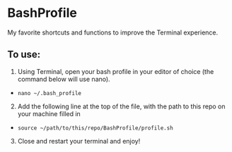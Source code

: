 # BashProfile
My favorite shortcuts and functions to improve the Terminal experience.

## To use:
1. Using Terminal, open your bash profile in your editor of choice (the command below will use nano).
  - `nano ~/.bash_profile`
2. Add the following line at the top of the file, with the path to this repo on your machine filled in
  - `source ~/path/to/this/repo/BashProfile/profile.sh`
3. Close and restart your terminal and enjoy!
